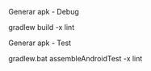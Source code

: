 Generar apk - Debug

gradlew build -x lint



Generar apk - Test

gradlew.bat assembleAndroidTest -x lint
